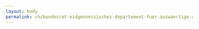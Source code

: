 ```yaml
---
layout: body
permalink: ch/bundesrat-eidgenoessisches-departement-fuer-auswaertige-angelegenheiten-direktion-fuer-entwicklung-und-zusammenarbeit-abteilung-strategische-finanzplanung-und-beratung-fachstelle-strategische-finanzplanung-der-ressourcen/
---
```


